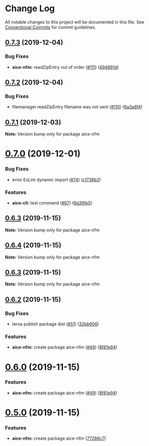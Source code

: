 # Change Log

All notable changes to this project will be documented in this file.
See [Conventional Commits](https://conventionalcommits.org) for commit guidelines.

## [0.7.3](https://github.com/Opla/aice.js/compare/v0.7.2...v0.7.3) (2019-12-04)


### Bug Fixes

* **aice-nfm:** readZipEntry out of order ([#111](https://github.com/Opla/aice.js/issues/111)) ([494891d](https://github.com/Opla/aice.js/commit/494891d0e55ae211e01cb221f024d3739a80d982))





## [0.7.2](https://github.com/Opla/aice.js/compare/v0.7.1...v0.7.2) (2019-12-04)


### Bug Fixes

* filemanager readZipEntry filename was not sent ([#110](https://github.com/Opla/aice.js/issues/110)) ([6a3a6f4](https://github.com/Opla/aice.js/commit/6a3a6f405fdf95bdb82d6e95297f07ac4912749b))





## [0.7.1](https://github.com/Opla/aice.js/compare/v0.7.0...v0.7.1) (2019-12-03)

**Note:** Version bump only for package aice-nfm





# [0.7.0](https://github.com/Opla/aice.js/compare/v0.6.3...v0.7.0) (2019-12-01)


### Bug Fixes

* error EsLint dynamic import ([#74](https://github.com/Opla/aice.js/issues/74)) ([c1738b2](https://github.com/Opla/aice.js/commit/c1738b2ef2d65663a8cf3fe2ce46537f75b92c96))


### Features

* **aice-cli:** test command ([#67](https://github.com/Opla/aice.js/issues/67)) ([6d26fe5](https://github.com/Opla/aice.js/commit/6d26fe5c2feca2d03dd7631e789e46ad2ffeec46))





## [0.6.3](https://github.com/Opla/aice.js/compare/v0.6.2...v0.6.3) (2019-11-15)

**Note:** Version bump only for package aice-nfm





## [0.6.4](https://github.com/Opla/aice.js/compare/v0.6.3...v0.6.4) (2019-11-15)

**Note:** Version bump only for package aice-nfm





## [0.6.3](https://github.com/Opla/aice.js/compare/v0.6.2...v0.6.3) (2019-11-15)

**Note:** Version bump only for package aice-nfm





## [0.6.2](https://github.com/Opla/aice.js/compare/v0.4.0...v0.6.2) (2019-11-15)


### Bug Fixes

* lerna publish package dist ([#51](https://github.com/Opla/aice.js/issues/51)) ([32bb606](https://github.com/Opla/aice.js/commit/32bb60606b3542876e71e9806761a6690332eda6))


### Features

* **aice-nfm:** create package aice-nfm ([#49](https://github.com/Opla/aice.js/issues/49)) ([8f81e94](https://github.com/Opla/aice.js/commit/8f81e947bafff17ed3b6478f8e1d571979114494))





# [0.6.0](https://github.com/Opla/aice.js/compare/v0.4.0...v0.6.0) (2019-11-15)


### Features

* **aice-nfm:** create package aice-nfm ([#49](https://github.com/Opla/aice.js/issues/49)) ([8f81e94](https://github.com/Opla/aice.js/commit/8f81e947bafff17ed3b6478f8e1d571979114494))





# [0.5.0](https://github.com/Opla/aice.js/compare/v0.4.0...v0.5.0) (2019-11-15)


### Features

* **aice-nfm:** create package aice-nfm ([77286c7](https://github.com/Opla/aice.js/commit/77286c72a1079166e7d03c061fcd25a29103f2cd))
